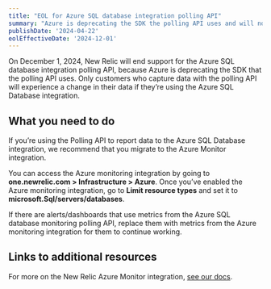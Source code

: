```yaml
---
title: "EOL for Azure SQL database integration polling API"
summary: "Azure is deprecating the SDK the polling API uses and will no longer be providing critical updates to this API, creating security concerns moving forward."
publishDate: '2024-04-22'
eolEffectiveDate: '2024-12-01'
---
```


On December 1, 2024, New Relic will end support for the Azure SQL database integration polling API, because Azure is deprecating the SDK that the polling API uses. Only customers who capture data with the polling API will experience a change in their data if they’re using the Azure SQL Database integration.  


## What you need to do

If you’re using the Polling API to report data to the Azure SQL Database integration, we recommend that you migrate to the Azure Monitor integration. 

You can access the Azure monitoring integration by going to **one.newrelic.com > Infrastructure > Azure**. Once you’ve enabled the Azure monitoring integration, go to **Limit resource types** and set it to **microsoft.Sql/servers/databases**.

If there are alerts/dashboards that use metrics from the Azure SQL database monitoring polling API, replace them with metrics from the Azure monitoring integration for them to continue working.

## Links to additional resources

For more on the New Relic Azure Monitor integration, [see our docs](https://docs.newrelic.com/docs/infrastructure/microsoft-azure-integrations/azure-integrations-list/azure-monitor/).

